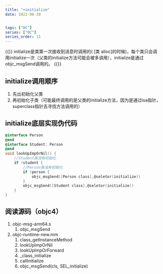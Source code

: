 ```yaml
---
title: "+initialize"
date: 2022-06-30


tags: ["OC"]
series: ["OC"]
series_order: 11
---
```


{{<alert>}}
initialize是类第一次接收到消息时调用的( [类 alloc]的时候)，每个类只会调用initialize一次（父类的initialize方法可能会被多调用），initialize是通过objc_msgSend调用的。
{{</alert>}}



## initialize调用顺序

1. 先出初始化父类
2. 再初始化子类（可能最终调用的是父类的initialize方法，因为是通过isa指针，superclass指针去寻找方法调用的）

## initialize底层实现伪代码

```objectivec
@interface Person
@end
@interface Student: Person
@end
void lookUpImpOrNil() {
    //Student类没有初始化
    if !student {
        //Person类没有初始化
        if !person {
            objc_msgSend([Person class],@seletor(initialize))
        }
        objc_msgSend([Student class],@seletor(initialize))
    }
}
```

## 阅读源码（objc4）

1. objc-msg-arm64.s
    1. objc_msgSend
2. objc-runtime-new.mm
    1. class_getInstanceMethod
    2. lookUpImpOrNil
    3. lookUpImpOrForward
    4. _class_initialize
    5. callInitialize
    6. objc_msgSend(cls, SEL_initialize)